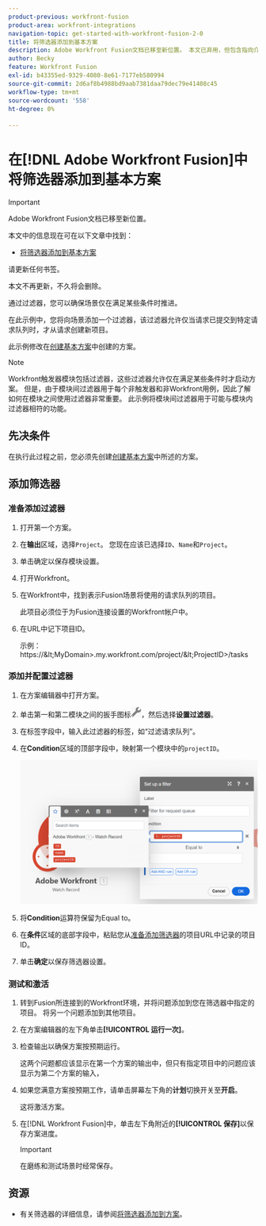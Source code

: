 ```yaml
---
product-previous: workfront-fusion
product-area: workfront-integrations
navigation-topic: get-started-with-workfront-fusion-2-0
title: 将筛选器添加到基本方案
description: Adobe Workfront Fusion文档已移至新位置。 本文已弃用，但包含指向介绍此功能的新文章的链接。
author: Becky
feature: Workfront Fusion
exl-id: b43355ed-9329-4080-8e61-7177eb580994
source-git-commit: 2d6af8b4988bd9aab7381daa79dec79e41408c45
workflow-type: tm+mt
source-wordcount: '558'
ht-degree: 0%

---
```


# 在[!DNL Adobe Workfront Fusion]中将筛选器添加到基本方案

>[!IMPORTANT]
>
>Adobe Workfront Fusion文档已移至新位置。
>
>本文中的信息现在可在以下文章中找到：
>
>* [将筛选器添加到基本方案](https://experienceleague.adobe.com/docs/workfront-fusion/using/build-practice-scenarios/add-filter-basic-scenario.html)
>
>请更新任何书签。
>
>本文不再更新，不久将会删除。

通过过滤器，您可以确保场景仅在满足某些条件时推进。

在此示例中，您将向场景添加一个过滤器，该过滤器允许仅当请求已提交到特定请求队列时，才从请求创建新项目。

此示例修改在[创建基本方案](/help/quicksilver/workfront-fusion/get-started/build-practice-scenarios/create-simple-scenario.md)中创建的方案。

>[!NOTE]
>
>Workfront触发器模块包括过滤器，这些过滤器允许仅在满足某些条件时才启动方案。 但是，由于模块间过滤器用于每个非触发器和非Workfront用例，因此了解如何在模块之间使用过滤器非常重要。 此示例将模块间过滤器用于可能与模块内过滤器相符的功能。

## 先决条件

在执行此过程之前，您必须先创建[创建基本方案](/help/quicksilver/workfront-fusion/get-started/build-practice-scenarios/create-simple-scenario.md)中所述的方案。

## 添加筛选器

### 准备添加过滤器

1. 打开第一个方案。
1. 在&#x200B;**输出**&#x200B;区域，选择`Project`。
您现在应该已选择`ID`、`Name`和`Project`。
1. 单击确定以保存模块设置。
1. 打开Workfront。
1. 在Workfront中，找到表示Fusion场景将使用的请求队列的项目。

   此项目必须位于为Fusion连接设置的Workfront帐户中。

1. 在URL中记下项目ID。

   示例： https://\&lt;MyDomain\>.my.workfront.com/project/\&lt;ProjectID\>/tasks

### 添加并配置过滤器

1. 在方案编辑器中打开方案。
1. 单击第一和第二模块之间的扳手图标![扳手图标](assets/wrench-icon.png)，然后选择&#x200B;**设置过滤器**。
1. 在标签字段中，输入此过滤器的标签，如“过滤请求队列”。
1. 在&#x200B;**Condition**&#x200B;区域的顶部字段中，映射第一个模块中的`projectID`。

   ![映射项目ID](assets/map-proj-id.png)
1. 将&#x200B;**Condition**&#x200B;运算符保留为Equal to。
1. 在&#x200B;**条件**&#x200B;区域的底部字段中，粘贴您从[准备添加筛选器](#prepare-to-add-the-filter)的项目URL中记录的项目ID。
1. 单击&#x200B;**确定**&#x200B;以保存筛选器设置。

### 测试和激活

1. 转到Fusion所连接到的Workfront环境，并将问题添加到您在筛选器中指定的项目。 将另一个问题添加到其他项目。
1. 在方案编辑器的左下角单击&#x200B;**[!UICONTROL 运行一次]**。
1. 检查输出以确保方案按预期运行。

   这两个问题都应该显示在第一个方案的输出中，但只有指定项目中的问题应该显示为第二个方案的输入，
1. 如果您满意方案按预期工作，请单击屏幕左下角的&#x200B;**计划**&#x200B;切换开关至&#x200B;**开启**。

   这将激活方案。
1. 在[!DNL Workfront Fusion]中，单击左下角附近的&#x200B;**[!UICONTROL 保存]**&#x200B;以保存方案进度。

   >[!IMPORTANT]
   >
   >在磨练和测试场景时经常保存。

## 资源

* 有关筛选器的详细信息，请参阅[将筛选器添加到方案](/help/quicksilver/workfront-fusion/scenarios/add-a-filter-to-a-scenario.md)。
